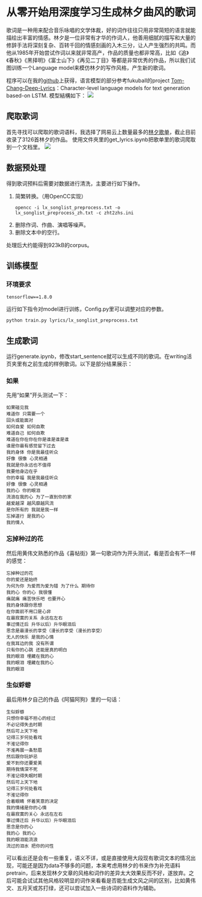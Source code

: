 # 从零开始用深度学习生成林夕曲风的歌词

歌词是一种用来配合音乐咏唱的文学体裁，好的词作往往只用非常简短的语言就能描绘出丰富的情感。林夕是一位非常有才华的作词人，他善用细腻的描写和大量的修辞手法将深刻复杂、百转千回的情感刻画的入木三分，让人产生强烈的共鸣。而他从1985年开始尝试作词以来就非常高产，作品的质量也都非常高，比如《追》《春秋》《黑择明》《富士山下》《再见二丁目》等都是非常优秀的作品，所以我们试图训练一个Language model来模仿林夕的写作风格，产生新的歌词。

程序可以在我的[github](https://github.com/dreasine/Lyrics_generator)上获得，语言模型的部分参考fukuball的project [Tom-Chang-Deep-Lyrics](https://github.com/fukuball/Tom-Chang-Deep-Lyrics)：Character-level language models for text generation based-on LSTM.
模型結構如下：
![](https://i.imgur.com/bdjW4vb.png)


## 爬取歌词
首先寻找可以爬取的歌词语料，我选择了网易云上数量最多的[林夕歌单](https://music.163.com/#/playlist?id=63306090)，截止目前收录了3126首林夕的作品。
使用文件夾里的get_lyrics.ipynb把歌单里的歌词爬取到一个文档里。
![](https://i.imgur.com/lEV3GIJ.png)


## 数据预处理
得到歌词预料后需要对数据进行清洗，主要进行如下操作。
1. 简繁转换。（用OpenCC实现）
     ```
    opencc -i lx_songlist_preprocess.txt -o lx_songlist_preprocess_zh.txt -c zht2zhs.ini
    ```
1. 删除作词、作曲、演唱等噪声。
1. 删除文本中的空行。


处理后大约能得到923kB的corpus。

## 训练模型
### 环境要求
```
tensorflow==1.8.0
```

运行如下指令对model进行训练，Config.py里可以调整对应的参数。


```bash
python train.py lyrics/lx_songlist_preprocess.txt
```

## 生成歌词

运行generate.ipynb，修改start_sentence就可以生成不同的歌词。在writing活页夹里有之前生成的样例歌词。以下是部分结果展示：

### 如果
先用“如果”开头测试一下：
```
如果碰见我
难道你 只需要一个
回头或能面对
如何自爱 如何自欺
难道自己 如何自欺
难道在你在你在你是谁是谁是谁
谁是你最有感觉留下过去
我的身体 你是我最佳听众
好像 很像 心灵相通
我就是你永远也不值得
我要他身边在乎
你的幸福 我是我最佳听众
好像 很像 心灵相通
我的心 你的眼泪
流浪在我的心 为了一直到你的家
越爱越深 越风靡越风流
是你所有的 我就是我一样
忘掉道行 是我的心
我的情人 
```

### 忘掉种过的花
然后用黄伟文熟悉的作品《喜帖街》第一句歌词作为开头测试，看是否会有不一样的感觉：
```
忘掉种过的花
你的爱还是始终
为何为你 为爱而为爱为错 为了什么 期待你
我的心 你的心 我很懂
痛就痛 痛苦快乐吧 也要开心
我的身体跟你思想
在你面前不用口是心非
在最寂寞的关系 永远在左右
事过情迁后 升华以后）升华眼泪后
思念是最漫长的享受（漫长的享受（漫长的享受）
无人的快乐 是我的心情
在我耳边的我 没有所谓
只有你的心跳 还能是真的明白
我的眼泪 埋藏在我的心
我的眼泪 埋藏在我的心
我的眼泪 
```

### 生似蜉蝣
最后用林夕自己的作品《阿猫阿狗》里的一句话：
```
生似蜉蝣
只想你幸福不担心的经过
不必记得失去时期
然后可上天下地
记得三岁何处看戏
不淮记得你
不淮再展一条愁眉
然后跟你玩妒忌
爱不到你还要爱美
期待我情深不死
不淮记得失眠时期
然后可上天下地
记得三岁何处看戏
不淮记得你
合着眼睛 怀着笑意的决定
我的情绪是你的心情
在最寂寞的关心 永远在左右
事过情迁后 升华以后）升华眼泪后
思念是你的心
我的心 我的心
我的眼泪能流浪
流过的泪水 把你的问性
```

可以看出还是会有一些重复，语义不详，或是直接使用大段现有歌词文本的情况出现，可能还是因为data不够多的问题，本来考虑用林夕的书来作为补充语料pretrain，后来发现林夕文章的风格和词作的差异太大效果反而不好，遂放弃。之后可能会试试其他风格较明显的词作来看看是否能生成文风之间的区别，比如黄伟文、五月天或苏打绿，还可以尝试加入一些诗词的语料作为辅助。

